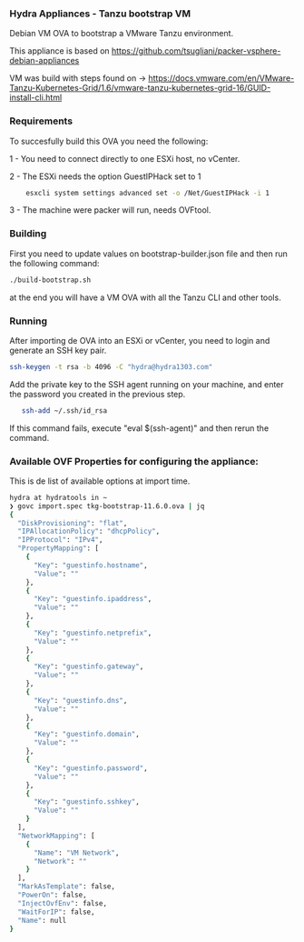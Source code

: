 ### Hydra Appliances - Tanzu bootstrap VM

Debian VM OVA to bootstrap a VMware Tanzu environment.

This appliance is based on https://github.com/tsugliani/packer-vsphere-debian-appliances

VM was build with steps found on -> https://docs.vmware.com/en/VMware-Tanzu-Kubernetes-Grid/1.6/vmware-tanzu-kubernetes-grid-16/GUID-install-cli.html

### Requirements
To succesfully build this OVA you need the following:

 1 - You need to connect directly to one ESXi host, no vCenter.
 
 2 - The ESXi needs the option GuestIPHack set to 1

```bash
    esxcli system settings advanced set -o /Net/GuestIPHack -i 1
```

 3 - The machine were packer will run, needs OVFtool.

### Building
First you need to update values on bootstrap-builder.json file and then run the following command:

```bash
./build-bootstrap.sh
```

at the end you will have a VM OVA with all the Tanzu CLI and other tools.

### Running

After importing de OVA into an ESXi or vCenter, you need to login and generate an SSH key pair.


```bash 
ssh-keygen -t rsa -b 4096 -C "hydra@hydra1303.com"
```

Add the private key to the SSH agent running on your machine, and enter the password you created in the previous step.

```bash 
   ssh-add ~/.ssh/id_rsa
```

If this command fails, execute "eval $(ssh-agent)" and then rerun the command.


### Available OVF Properties for configuring the appliance:
This is de list of available options at import time.

```bash
hydra at hydratools in ~
❯ govc import.spec tkg-bootstrap-11.6.0.ova | jq
{
  "DiskProvisioning": "flat",
  "IPAllocationPolicy": "dhcpPolicy",
  "IPProtocol": "IPv4",
  "PropertyMapping": [
    {
      "Key": "guestinfo.hostname",
      "Value": ""
    },
    {
      "Key": "guestinfo.ipaddress",
      "Value": ""
    },
    {
      "Key": "guestinfo.netprefix",
      "Value": ""
    },
    {
      "Key": "guestinfo.gateway",
      "Value": ""
    },
    {
      "Key": "guestinfo.dns",
      "Value": ""
    },
    {
      "Key": "guestinfo.domain",
      "Value": ""
    },
    {
      "Key": "guestinfo.password",
      "Value": ""
    },
    {
      "Key": "guestinfo.sshkey",
      "Value": ""
    }
  ],
  "NetworkMapping": [
    {
      "Name": "VM Network",
      "Network": ""
    }
  ],
  "MarkAsTemplate": false,
  "PowerOn": false,
  "InjectOvfEnv": false,
  "WaitForIP": false,
  "Name": null
}
```
